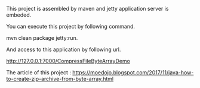 This project is assembled by maven and jetty application server is embeded.

You can execute this project by following command.

mvn clean package jetty:run.

And access to this application by following url.

http://127.0.0.1:7000/CompressFileByteArrayDemo

The article of this project : 
https://moedojo.blogspot.com/2017/11/java-how-to-create-zip-archive-from-byte-array.html
